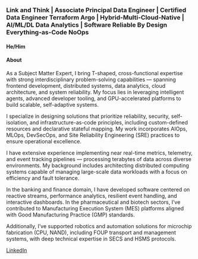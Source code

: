 
### Link and Think | Associate Principal Data Engineer | Certified Data Engineer Terraform Argo | Hybrid-Multi-Cloud-Native | AI/ML/DL Data Analytics | Software Reliable By Design Everything-as-Code NoOps

#### He/Him

#### About

As a Subject Matter Expert, I bring T-shaped, cross-functional expertise with strong interdisciplinary problem-solving capabilities — spanning frontend development, distributed systems, data analytics, cloud architecture, and system reliability. My focus lies in leveraging intelligent agents, advanced developer tooling, and GPU-accelerated platforms to build scalable, self-adaptive systems.

I specialize in designing solutions that prioritize reliability, security, self-isolation, and infrastructure-as-code principles, including custom-defined resources and declarative stateful mapping. My work incorporates AIOps, MLOps, DevSecOps, and Site Reliability Engineering (SRE) practices to ensure operational excellence.

I have extensive experience implementing near real-time metrics, telemetry, and event tracking pipelines — processing terabytes of data across diverse environments. My background includes architecting distributed computing systems capable of managing large-scale data workloads with a focus on efficiency and fault tolerance.

In the banking and finance domain, I have developed software centered on reactive streams, performance analytics, resilient event handling, and interactive dashboards. In the pharmaceutical and biotech sectors, I’ve contributed to Manufacturing Execution System (MES) platforms aligned with Good Manufacturing Practice (GMP) standards.

Additionally, I’ve supported robotics and automation solutions for microchip fabrication (CPU, NAND), including FOUP transport and management systems, with deep technical expertise in SECS and HSMS protocols.

[LinkedIn](https://www.linkedin.com/in/thedoytsujin/)
